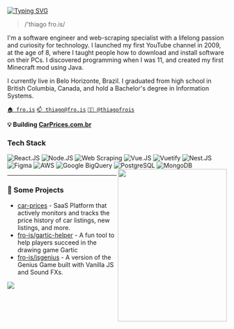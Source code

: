 [![Typing SVG](https://readme-typing-svg.demolab.com?font=SUSE&weight=600&size=24&pause=1000&color=006C11&width=435&height=36&lines=%3E+thiago+frois)](https://git.io/typing-svg)
> /'thiago fro.is/

I'm a software engineer and web-scraping specialist with a lifelong passion and curiosity for technology. I launched my first YouTube channel in 2009, at the age of 8, where I taught people how to download and install software on their PCs. I discovered programming when I was 11, and created my first Minecraft mod using Java.

I currently live in Belo Horizonte, Brazil. I graduated from high school in British Columbia, Canada, and hold a Bachelor's degree in Information Systems.

[`🏠 fro.is`](https://www.fro.is/)
[`📫 thiago@fro.is`](mailto:thiago@fro.is)
[`🧑‍💼 @thiagofrois`](https://www.linkedin.com/in/thiagofrois/)

**💡 Building [CarPrices.com.br](https://carprices.com.br/)**

### Tech Stack
![React.JS](https://img.shields.io/badge/React-20232A?style=for-the-badge&logo=react&logoColor=61DAFB)
![Node.JS](https://img.shields.io/badge/Node%20js-339933?style=for-the-badge&logo=nodedotjs&logoColor=white)
![Web Scraping](https://img.shields.io/badge/Web%20Scraping-222222?style=for-the-badge&logo=Spyder-IDE&logoColor=white)
![Vue.JS](https://img.shields.io/badge/Vue%20js-35495E?style=for-the-badge&logo=vuedotjs&logoColor=4FC08D)
![Vuetify](https://img.shields.io/badge/Vuetify-1867C0?style=for-the-badge&logo=vuetify&logoColor=white)
![Nest.JS](https://img.shields.io/badge/nestjs-E0234E?style=for-the-badge&logo=nestjs&logoColor=white)
![Figma](https://img.shields.io/badge/Figma-F24E1E?style=for-the-badge&logo=figma&logoColor=white)
![AWS](https://img.shields.io/badge/AWS-FF9900?style=for-the-badge&logo=amazonwebservices&logoColor=white)
![Google BigQuery](https://img.shields.io/badge/Google%20BigQuery-669DF6?style=for-the-badge&logo=googlebigquery&logoColor=white)
![PostgreSQL](https://img.shields.io/badge/PostgreSQL-4169E1?style=for-the-badge&logo=postgresql&logoColor=white)
![MongoDB](https://img.shields.io/badge/MongoDB-47A248?style=for-the-badge&logo=mongodb&logoColor=white)
<img align="right" width="250" height="350" src="https://user-images.githubusercontent.com/74038190/213910842-5a320d6b-e48f-4d41-a901-0e6a357e8dae.gif">

---
### 🌱 Some Projects
- [car-prices](https://github.com/Car-Prices) - SaaS Platform that actively monitors and tracks the price history of car listings, new listings, and more.
- [fro-is/gartic-helper](https://github.com/fro-is/gartichelper) - A fun tool to help players succeed in the drawing game Gartic
- [fro-is/jsgenius](https://github.com/fro-is/jsgenius) - A version of the Genius Game built with Vanilla JS and Sound FXs.

![](https://komarev.com/ghpvc/?username=fro-is&abbreviated=true&label=ty!)
